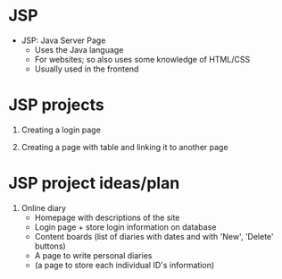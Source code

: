 # JSP
- JSP: Java Server Page
  - Uses the Java language
  - For websites; so also uses some knowledge of HTML/CSS
  - Usually used in the frontend

# JSP projects

1. Creating a login page

2. Creating a page with table and linking it to another page 

# JSP project ideas/plan

1. Online diary
    - Homepage with descriptions of the site
    - Login page + store login information on database
    - Content boards (list of diaries with dates and with 'New', 'Delete' buttons)
    - A page to write personal diaries
    - (a page to store each individual ID's information)
